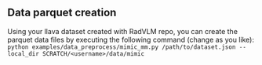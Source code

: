 ## Data parquet creation
Using your llava dataset created with RadVLM repo, you can create the parquet data files by executing the following command (change as you like):
`python examples/data_preprocess/mimic_mm.py /path/to/dataset.json --local_dir SCRATCH/<username>/data/mimic`

##
